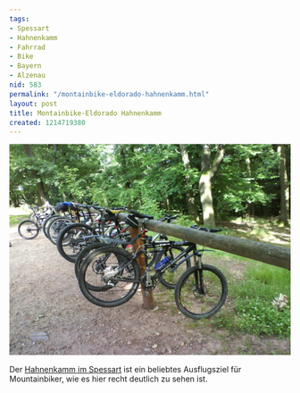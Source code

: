 ```yaml
---
tags:
- Spessart
- Hahnenkamm
- Fahrrad
- Bike
- Bayern
- Alzenau
nid: 583
permalink: "/montainbike-eldorado-hahnenkamm.html"
layout: post
title: Montainbike-Eldorado Hahnenkamm
created: 1214719380
---
```

<img src="/assets/imgs/dsc00198.jpg" alt="Montainbike-Eldorado Hahnenkamm"  />
<p>Der <a href="http://de.wikipedia.org/wiki/Hahnenkamm_%28Spessart%29">Hahnenkamm im Spessart</a> ist ein beliebtes Ausflugsziel für Mountainbiker, wie es hier recht deutlich zu sehen ist.</p>

